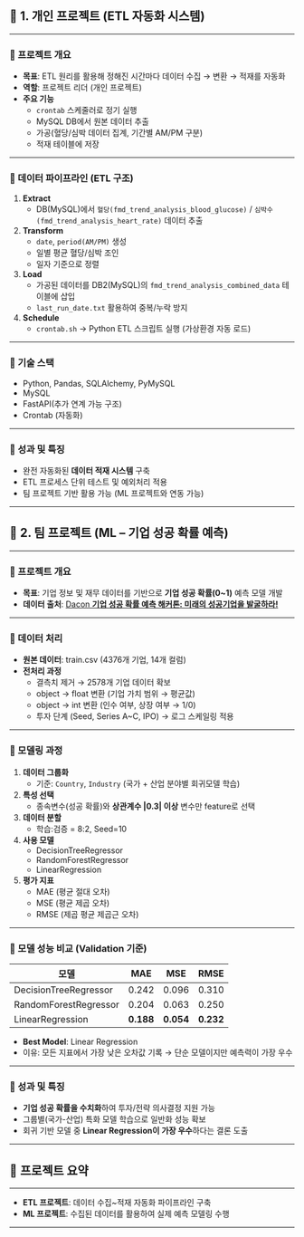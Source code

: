 ## 📂 1. 개인 프로젝트 (ETL 자동화 시스템)


---

### 🔹 프로젝트 개요

- **목표**: ETL 원리를 활용해 정해진 시간마다 데이터 수집 → 변환 → 적재를 자동화
- **역할**: 프로젝트 리더 (개인 프로젝트)
- **주요 기능**
    - `crontab` 스케줄러로 정기 실행
    - MySQL DB에서 원본 데이터 추출
    - 가공(혈당/심박 데이터 집계, 기간별 AM/PM 구분)
    - 적재 테이블에 저장

---

### 🔹 데이터 파이프라인 (ETL 구조)

1. **Extract**
    - DB(MySQL)에서 `혈당(fmd_trend_analysis_blood_glucose)` / `심박수(fmd_trend_analysis_heart_rate)` 데이터 추출
2. **Transform**
    - `date`, `period(AM/PM)` 생성
    - 일별 평균 혈당/심박 조인
    - 일자 기준으로 정렬
3. **Load**
    - 가공된 데이터를 DB2(MySQL)의 `fmd_trend_analysis_combined_data` 테이블에 삽입
    - `last_run_date.txt` 활용하여 중복/누락 방지
4. **Schedule**
    - `crontab.sh` → Python ETL 스크립트 실행 (가상환경 자동 로드)

---

### 🔹 기술 스택

- Python, Pandas, SQLAlchemy, PyMySQL
- MySQL
- FastAPI(추가 연계 가능 구조)
- Crontab (자동화)

---

### 🔹 성과 및 특징

- 완전 자동화된 **데이터 적재 시스템** 구축
- ETL 프로세스 단위 테스트 및 예외처리 적용
- 팀 프로젝트 기반 활용 가능 (ML 프로젝트와 연동 가능)

---

## 📂 2. 팀 프로젝트 (ML – 기업 성공 확률 예측)


---

### 🔹 프로젝트 개요

- **목표**: 기업 정보 및 재무 데이터를 기반으로 **기업 성공 확률(0~1)** 예측 모델 개발
- **데이터 출처**: [Dacon **기업 성공 확률 예측 해커톤: 미래의 성공기업을 발굴하라!**](https://www.dacon.io/competitions/official/236475/data)

---

### 🔹 데이터 처리

- **원본 데이터**: train.csv (4376개 기업, 14개 컬럼)
- **전처리 과정**
    - 결측치 제거 → 2578개 기업 데이터 확보
    - object → float 변환 (기업 가치 범위 → 평균값)
    - object → int 변환 (인수 여부, 상장 여부 → 1/0)
    - 투자 단계 (Seed, Series A~C, IPO) → 로그 스케일링 적용

---

### 🔹 모델링 과정

1. **데이터 그룹화**
    - 기준: `Country`, `Industry` (국가 + 산업 분야별 회귀모델 학습)
2. **특성 선택**
    - 종속변수(성공 확률)와 **상관계수 |0.3| 이상** 변수만 feature로 선택
3. **데이터 분할**
    - 학습:검증 = 8:2, Seed=10
4. **사용 모델**
    - DecisionTreeRegressor
    - RandomForestRegressor
    - LinearRegression
5. **평가 지표**
    - MAE (평균 절대 오차)
    - MSE (평균 제곱 오차)
    - RMSE (제곱 평균 제곱근 오차)

---

### 🔹 모델 성능 비교 (Validation 기준)

| 모델 | MAE | MSE | RMSE |
| --- | --- | --- | --- |
| DecisionTreeRegressor | 0.242 | 0.096 | 0.310 |
| RandomForestRegressor | 0.204 | 0.063 | 0.250 |
| LinearRegression | **0.188** | **0.054** | **0.232** |
- **Best Model**: Linear Regression
- 이유: 모든 지표에서 가장 낮은 오차값 기록 → 단순 모델이지만 예측력이 가장 우수

---

### 🔹 성과 및 특징

- **기업 성공 확률을 수치화**하여 투자/전략 의사결정 지원 가능
- 그룹별(국가-산업) 특화 모델 학습으로 일반화 성능 확보
- 회귀 기반 모델 중 **Linear Regression이 가장 우수**하다는 결론 도출

---

## 🚀 프로젝트 요약

---

- **ETL 프로젝트**: 데이터 수집~적재 자동화 파이프라인 구축
- **ML 프로젝트**: 수집된 데이터를 활용하여 실제 예측 모델링 수행

---

